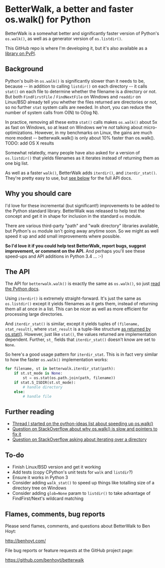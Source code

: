 BetterWalk, a better and faster os.walk() for Python
====================================================

BetterWalk is a somewhat better and significantly faster version of Python's
`os.walk()`, as well as a generator version of `os.listdir()`.

This GitHub repo is where I'm developing it, but it's also available as a
[library on PyPI](TODO).


Background
----------

Python's built-in `os.walk()` is significantly slower than it needs to be,
because -- in addition to calling `listdir()` on each directory -- it calls
`stat()` on each file to determine whether the filename is a directory or not.
But both `FindFirstFile` / `FindNextFile` on Windows and `readdir` on
Linux/BSD already tell you whether the files returned are directories or not,
so no further `stat` system calls are needed. In short, you can reduce the
number of system calls from O(N) to O(log N).

In practice, removing all these extra `stat()` calls makes `os.walk()` about
5x as fast on Windows, so at least on Windows we're *not* talking about micro-
optimizations. However, in my benchmarks on Linux, the gains are much more
modest -- betterwalk.walk() is only about 10% faster than os.walk(). TODO: add
OS X results

Somewhat relatedly, many people have also asked for a version of
`os.listdir()` that yields filenames as it iterates instead of returning them
as one big list.

As well as a faster `walk()`, BetterWalk adds `iterdir()`, and
`iterdir_stat()`. They're pretty easy to use, but [see below](#the-api) for
the full API docs.


Why you should care
-------------------

I'd love for these incremental (but significant!) improvements to be added to
the Python standard library. BetterWalk was released to help test the concept
and get it in shape for inclusion in the standard `os` module.

There are various third-party "path" and "walk directory" libraries available,
but Python's `os` module isn't going away anytime soon. So we might as well
speed it up and add small improvements where possible.

**So I'd love it if you could help test BetterWalk, report bugs, suggest
improvement, or comment on the API.** And perhaps you'll see these speed-ups
and API additions in Python 3.4 ... :-)


The API
-------

The API for `betterwalk.walk()` is exactly the same as `os.walk()`, so just
[read the Python docs](http://docs.python.org/2/library/os.html#os.walk).

Using `iterdir()` is extremely straight-forward. It's just the same as
`os.listdir()` except it yields filenames as it gets them, instead of
returning them all at once in a list. This can be nicer as well as more
efficient for processing large directories.

And `iterdir_stat()` is similar, except it yields tuples of `(filename,
stat_result)`, where `stat_result` is a tuple-like structure [as returned by
os.stat()](http://docs.python.org/2/library/os.html#os.stat). However, just
like `stat()`, the values returned are implementation dependent. Further,
`st_` fields that `iterdir_stat()` doesn't know are set to `None`.

So here's a good usage pattern for `iterdir_stat`. This is in fact very
similar to how the faster `os.walk()` implementation works:

```python
for filename, st in betterwalk.iterdir_stat(path):
    if st.st_mode is None:
        st = os.stat(os.path.join(path, filename))
    if stat.S_ISDIR(st.st_mode):
        # handle directory
    else:
        # handle file
```


Further reading
---------------

* [Thread I started on the python-ideas list about speeding up os.walk()](http://mail.python.org/pipermail/python-ideas/2012-November/017770.html)
* [Question on StackOverflow about why os.walk() is slow and pointers to fix it](http://stackoverflow.com/questions/2485719/very-quickly-getting-total-size-of-folder)
* [Question on StackOverflow asking about iterating over a directory](http://stackoverflow.com/questions/4403598/list-files-in-a-folder-as-a-stream-to-begin-process-immediately)


To-do
-----

* Finish Linux/BSD version and get it working
* Add tests (copy CPython's unit tests for `walk` and `listdir`?)
* Ensure it works in Python 3
* Consider adding `walk_stat()` to speed up things like totalling size
  of a directory tree on Windows
* Consider adding `glob=None` param to `listdir()` to take advantage of
  FindFirst/Next's wildcard matching


Flames, comments, bug reports
-----------------------------

Please send flames, comments, and questions about BetterWalk to Ben Hoyt:

http://benhoyt.com/

File bug reports or feature requests at the GitHub project page:

https://github.com/benhoyt/betterwalk
